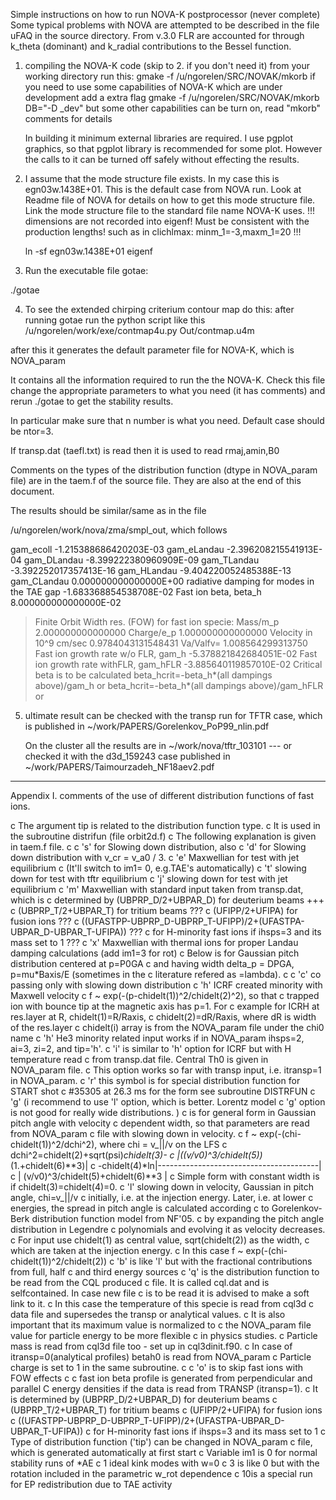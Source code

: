 Simple instructions on how to run NOVA-K postprocessor (never complete)
Some typical problems with NOVA are attempted to be described in the
file uFAQ in the source directory.
From v.3.0 FLR are accounted for through k_theta (dominant) and k_radial 
contributions to the Bessel function. 

1. compiling the NOVA-K code (skip to 2. if you don't need it)
   from your working directory run this:
   gmake -f /u/ngorelen/SRC/NOVAK/mkorb
   if you need to use some capabilities of NOVA-K which are under 
   development add a extra flag 
   gmake -f /u/ngorelen/SRC/NOVAK/mkorb DB="-D _dev" 
   but some other capabilities can be turn on, read "mkorb" comments for details

   In building it minimum external libraries are required. I use pgplot
   graphics, so that pgplot library is recommended for some
   plot. However the calls to it can be turned off safely without
   effecting the results. 

2. I assume that the mode structure file exists. In my case this is
   egn03w.1438E+01. This is the default case from NOVA run. Look at
   Readme file of NOVA for details on how to get this mode structure
   file. Link the mode structure file to the standard file name NOVA-K
   uses. !!! dimensions are not recorded into eigenf! Must be consistent 
   with the production lengths! such as in clichlmax: minm_1=-3,maxm_1=20 !!!
   
   ln -sf egn03w.1438E+01 eigenf

3. Run the executable file gotae: 

  ./gotae

4. To see the extended chirping criterium contour map do this:
	after running gotae run the python script like this
	/u/ngorelen/work/exe/contmap4u.py Out/contmap.u4m

after this it generates the default parameter file for NOVA-K, which is
NOVA_param

It contains all the information required to run the the NOVA-K. Check
this file change the appropriate parameters to what you need (it has
comments) and rerun ./gotae to get the stability results.

In particular make sure that n number is what you need. Default case
should be ntor=3. 

If transp.dat (taefl.txt) is read then it is used to read rmaj,amin,B0

Comments on the types of the distribution function (dtype in NOVA_param
file) are in the taem.f of the source file. They are also at the end of
this document. 

The results should be similar/same as in the file

/u/ngorelen/work/nova/zma/smpl_out, which follows

 gam_ecoll
 -1.215388686420203E-03
 gam_eLandau
 -2.396208215541913E-04
 gam_DLandau
 -8.399222380960909E-09
 gam_TLandau
 -3.392252017357413E-16
 gam_HLandau
 -9.404220052485388E-13
 gam_CLandau
 0.000000000000000E+00
 radiative damping for modes in the TAE gap
 -1.683368854538708E-02
 Fast ion beta, beta_h
 8.000000000000000E-02
 >Finite Orbit Width res. (FOW) for fast ion specie:
  Mass/m_p
 2.000000000000000
  Charge/e_p
 1.000000000000000
  Velocity in 10^9 cm/sec
 0.9784043131548431
  Va/Valfv=
 1.008564299313750
 Fast ion growth rate w/o FLR, gam_h
 -5.378821842684051E-02
 Fast ion growth rate withFLR, gam_hFLR
 -3.885640119857010E-02
 Critical beta is to be calculated
 beta_hcrit=-beta_h*(all dampings above)/gam_h or 
 beta_hcrit=-beta_h*(all dampings above)/gam_hFLR or 

5. ultimate result can be checked with the transp run for TFTR case,
   which is published in ~/work/PAPERS/Gorelenkov_PoP99_nlin.pdf

   On the cluster all the results are in ~/work/nova/tftr_103101
 --- or checked it with the d3d_159243 case published in ~/work/PAPERS/Taimourzadeh_NF18aev2.pdf

********************************************************************************
Appendix I. comments of the use of different distribution functions of
fast ions. 

c The argument tip is related to the distribution function type.
c It is used in the subroutine distrifun (file orbit2d.f)
c The following explanation is given in taem.f file.
c
c     's' for Slowing down distribution, also
c     'd' for Slowing down distribution with v_cr = v_a0 / 3.
c     'e' Maxwellian for test with jet equilibrium 
c         (It'll switch to im1= 0, e.g.TAE's automatically)
c     't' slowing down for test with tftr equilibrium
c     'j' slowing down for test with jet equilibrium
c     'm' Maxwellian with standard input taken from transp.dat, which is 
c     	  determined by (UBPRP_D/2+UBPAR_D) for deuterium beams +++
c                           (UBPRP_T/2+UBPAR_T) for tritium beams ???
c                           (UFIPP/2+UFIPA) for fusion ions 	  ???
c                           ((UFASTPP-UBPRP_D-UBPRP_T-UFIPP)/2+(UFASTPA-UBPAR_D-UBPAR_T-UFIPA)) ???
c                           for H-minority fast ions if ihsps=3 and its mass set to 1		???
c     'x' Maxwellian with thermal ions for proper Landau damping calculations (add im1=3 for rot)
c   Below is for Gaussian pitch distribution centered at p=P0GA
c   and having width delta_p = DPGA, p=mu*Baxis/E (sometimes in the
c   literature refered as =lambda). 
c
c     'c' co passing only with slowing down distribution
c     'h' ICRF created minority with Maxwell velocity
c         f ~ exp(-(p-chidelt(1))^2/chidelt(2)^2), so that
c         trapped ion with bounce tip at the magnetic axis has p=1. For
c         example for ICRH at res.layer at R, chidelt(1)=R/Raxis, 
c         chidelt(2)=dR/Raxis, where dR is width of the res.layer
c         chidelt(i) array is from the NOVA_param file under the chi0 name
c	'h' He3 minority related input works if in NOVA_param ihsps=2, ai=3, zi=2, and tip='h'.
c     'i' is similar to 'h' option for ICRF but with H temperature read 
c         from transp.dat file. Central Th0 is given in NOVA_param file.
c         This option works so far with transp input, i.e. itransp=1 in NOVA_param.
c     'r' this symbol is for special distribution function for START shot
c         #35305 at 26.3 ms for the form see subroutine DISTRFUN
c     'g' (i recommend to use 'l' option, which is better. Lorentz model
c         'g' option is not good for really wide distributions. )
c         is for general form in Gaussian pitch angle with velocity
c         dependent width, so that parameters are read from NOVA_param
c         file with slowing down in velocity. 
c         f ~ exp(-(chi-chidelt(1))^2/dchi^2), where chi = v_||/v on the LFS
c         dchi^2=chidelt(2)+sqrt(psi)*chidelt(3)-
c                        |((v/v0)^3/chidelt(5))*(1.+chidelt(6)**3)|
c          -chidelt(4)*ln|----------------------------------------|
c                        |  (v/v0)^3/chidelt(5)+chidelt(6)**3     |
c         Simple form with constant width is if chidelt(3)=chidelt(4)=0. 
c     'l' slowing down in velocity, Gaussian in pitch angle, chi=v_||/v
c         initially, i.e. at the injection energy. Later, i.e. at lower
c         energies, the spread in pitch angle is calculated according 
c         to Gorelenkov-Berk distribution function model from NF'05. 
c         by expanding the pitch angle distribution in Legendre
c         polynomials and evolving it as velocity decreases. 
c         For input use chidelt(1) as central value, sqrt(chidelt(2)) as the width,
c         which are taken at the injection energy. 
c         In this case f ~ exp(-(chi-chidelt(1))^2/chidelt(2))
c     'b' is like 'l' but with the fractional contributions from full, half 
c         and third energy sources
c     'q' is the distribution function to be read from the CQL produced
c         file. It is called cql.dat and is selfcontained. In case new file
c         is to be read it is advised to make a soft link to it.
c         In this case the temperature of this specie is read from cql3d
c         data file and supersedes the transp or analytical values. 
c         It is also important that its maximum value is normalized to 
c         the NOVA_param file value for particle energy to be more flexible 
c         in physics studies. 
c         Particle mass is read from cql3d file too - set up in cql3dinit.f90.
c         In case of itransp=0(analytical profiles) betah0 is read from NOVA_param
c         Particle charge is set to 1 in the same subroutine.
c
c     'o' is to skip fast ions with FOW effects
c
c     fast ion beta profile is generated from perpendicular and parallel
C     energy densities if the data is read from TRANSP (itransp=1). 
c       It is determined by (UBPRP_D/2+UBPAR_D) for deuterium beams
c                           (UBPRP_T/2+UBPAR_T) for tritium beams
c                           (UFIPP/2+UFIPA) for fusion ions
c                           ((UFASTPP-UBPRP_D-UBPRP_T-UFIPP)/2+(UFASTPA-UBPAR_D-UBPAR_T-UFIPA))
c                           for H-minority fast ions if ihsps=3 and its mass set to 1
c     Type of distribution function ('tip') can be changed in NOVA_param
c     file, which is generated automatically at first start
c     Variable im1 is 0 for normal stability runs of *AE
c                     1     ideal kink modes with w=0
c                     3 is like 0 but with the rotation included in the parametric w_rot dependence
c                     10is a special run for EP redistribution due to TAE activity
